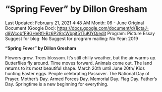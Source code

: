 # “Spring Fever” by Dillon Gresham

Last Updated: February 21, 2021 4:48 AM
Month: 06 - June
Original Document (Google Doc): https://docs.google.com/document/d/1jctsJ-d9WcobfF9GHeRfl-Bz6P28rcWbpit51TuKIYQ/edit
Program: Picture Essay
Suggest for blog: No
Suggest for program mailing: No
Year: 2019

**“Spring Fever” by Dillon Gresham** 

Flowers grow. Trees blossom. It’s still chilly weather, but the air warms up. Butterflies fly around. Time moves forward. Animals come out. The land returns to its most beautiful shape. March 20th until June 20th/ Kids hunting Easter eggs. People celebrating Passover. The National Day of Prayer. Mother’s Day. Armed Forces Day. Memorial Day. Flag Day. Father’s Day. Springtime is a new beginning for everything.